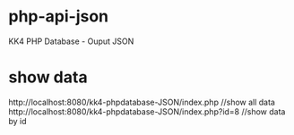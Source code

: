 # php-api-json
KK4  PHP Database - Ouput JSON

# show data
http://localhost:8080/kk4-phpdatabase-JSON/index.php //show all data <br>
http://localhost:8080/kk4-phpdatabase-JSON/index.php?id=8 //show data by id
